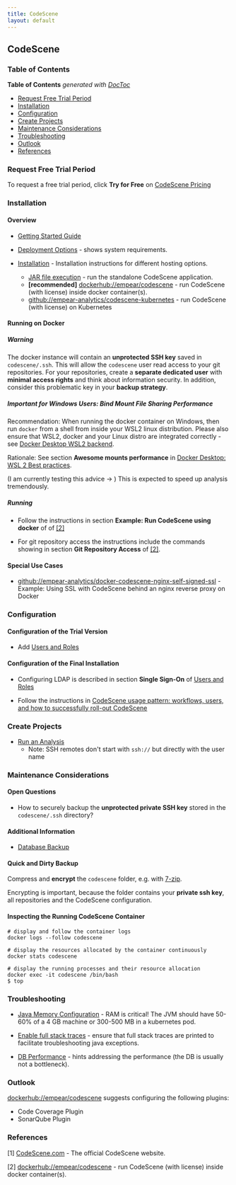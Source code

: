 ```yaml
---
title: CodeScene
layout: default
---
```


## CodeScene

### Table of Contents

<!-- START doctoc generated TOC please keep comment here to allow auto update -->
<!-- DON'T EDIT THIS SECTION, INSTEAD RE-RUN doctoc TO UPDATE -->
**Table of Contents**  *generated with [DocToc](https://github.com/thlorenz/doctoc)*

- [Request Free Trial Period](#request-free-trial-period)
- [Installation](#installation)
- [Configuration](#configuration)
- [Create Projects](#create-projects)
- [Maintenance Considerations](#maintenance-considerations)
- [Troubleshooting](#troubleshooting)
- [Outlook](#outlook)
- [References](#references)

<!-- END doctoc generated TOC please keep comment here to allow auto update -->

### Request Free Trial Period

To request a free trial period, click **Try for Free** on [CodeScene Pricing](https://codescene.com/pricing)

### Installation

#### Overview

- [Getting Started Guide](https://docs.enterprise.codescene.io/versions/4.5.0/getting-started/index.html)

- [Deployment Options](https://docs.enterprise.codescene.io/versions/4.5.0/getting-started/deployment-options.html) - shows system requirements.

- [Installation](https://docs.enterprise.codescene.io/versions/4.5.0/getting-started/installation.html#) - Installation instructions for different hosting options.
  - [JAR file execution](https://docs.enterprise.codescene.io/versions/4.5.0/getting-started/installation.html#run-the-standalone-codescene-application) - run the standalone CodeScene application.
  - **[recommended]** [dockerhub://empear/codescene](https://hub.docker.com/r/empear/codescene) - run CodeScene (with license) inside docker container(s).
  - [github://empear-analytics/codescene-kubernetes](https://github.com/empear-analytics/codescene-kubernetes) - run CodeScene (with license) on Kubernetes

#### Running on Docker

##### Warning

 The docker instance will contain an **unprotected SSH key** saved in `codescene/.ssh`. This will allow the `codescene` user read access to your git repositories. For your repositories, create a **separate dedicated user** with **minimal access rights** and think about information security. In addition, consider this problematic key in your **backup strategy**.

##### Important for Windows Users: Bind Mount File Sharing Performance

Recommendation: When running the docker container on Windows, then run `docker` from a shell from inside your WSL2 linux distribution. Please also ensure that WSL2, docker and your Linux distro are integrated correctly - see [Docker Desktop WSL2 backend](https://docs.docker.com/desktop/windows/wsl/).

Rationale: See section **Awesome mounts performance** in [Docker Desktop: WSL 2 Best practices](https://www.docker.com/blog/docker-desktop-wsl-2-best-practices/).

(I am currently testing this advice &rarr; ) This is expected to speed up analysis tremendously.

##### Running

- Follow the instructions in section **Example: Run CodeScene using docker** of of [[2]](ref-2)

- For git repository access the instructions include the commands showing in section **Git Repository Access** of [[2]](ref-2).

#### Special Use Cases

- [github://empear-analytics/docker-codescene-nginx-self-signed-ssl](https://github.com/empear-analytics/docker-codescene-nginx-self-signed-ssl#prepare-the-host-and-reverse-proxy-configuration-for-letsencrypt-ssl-certificate) - Example: Using SSL with CodeScene behind an nginx reverse proxy on Docker

### Configuration

#### Configuration of the Trial Version

- Add [Users and Roles](https://docs.enterprise.codescene.io/versions/4.5.0/configuration/users-and-roles.html)

#### Configuration of the Final Installation

- Configuring LDAP is described in section **Single Sign-On** of [Users and Roles](https://docs.enterprise.codescene.io/versions/4.5.0/configuration/users-and-roles.html#single-sign-on)

- Follow the instructions in [CodeScene usage pattern: workflows, users, and how to successfully roll-out CodeScene](https://docs.enterprise.codescene.io/versions/4.5.0/getting-started/codescene-usage-patterns.html)

### Create Projects

- [Run an Analysis](https://docs.enterprise.codescene.io/versions/4.5.0/getting-started/run-an-analysis.html)
  - Note: SSH remotes don't start with `ssh://` but directly with the user name

### Maintenance Considerations

#### Open Questions

- How to securely backup the **unprotected private SSH key** stored in the `codescene/.ssh` directory?

#### Additional Information

- [Database Backup](https://docs.enterprise.codescene.io/versions/4.5.0/getting-started/installation.html#db-backup)

#### Quick and Dirty Backup

Compress and **encrypt** the `codescene` folder, e.g. with [7-zip](https://7-zip.org).

Encrypting is important, because the folder contains your **private ssh key**, all repositories and the CodeScene configuration.

#### Inspecting the Running CodeScene Container

```shell
# display and follow the container logs
docker logs --follow codescene

# display the resources allocated by the container continuously
docker stats codescene

# display the running processes and their resource allocation
docker exec -it codescene /bin/bash
$ top
```

### Troubleshooting

- [Java Memory Configuration](https://docs.enterprise.codescene.io/versions/4.5.0/getting-started/installation.html#configure-the-available-memory) - RAM is critical! The JVM should have 50-60% of a 4 GB machine or 300-500 MB in a kubernetes pod.

- [Enable full stack traces](https://docs.enterprise.codescene.io/versions/4.5.0/getting-started/installation.html#avoid-missing-stack-traces) - ensure that full stack traces are printed to facilitate troubleshooting java exceptions.

- [DB Performance](https://docs.enterprise.codescene.io/versions/4.5.0/getting-started/installation.html#external-db-performance) - hints addressing the performance (the DB is usually not a bottleneck).

### Outlook

[dockerhub://empear/codescene](https://hub.docker.com/r/empear/codescene) suggests configuring the following plugins:

- Code Coverage Plugin
- SonarQube Plugin

### References

<a name="ref-1">[1]</a> [CodeScene.com](https://codescene.com) - The official CodeScene website.

<a name="ref-2">[2]</a> [dockerhub://empear/codescene](https://hub.docker.com/r/empear/codescene) - run CodeScene (with license) inside docker container(s).
